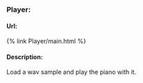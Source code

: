 ### Player:

#### Url: 

{% link Player/main.html %}

#### Description:

Load a wav sample and play the piano with it.